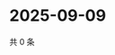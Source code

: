 # 2025-09-09

共 0 条

<!-- BEGIN ZHIHUVIDEO -->
<!-- 最后更新时间 Tue Sep 09 2025 05:09:43 GMT+0800 (China Standard Time) -->

<!-- END ZHIHUVIDEO -->
